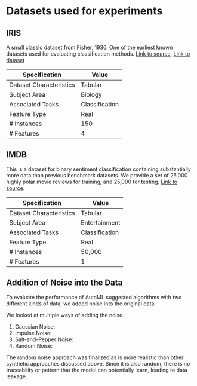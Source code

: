 # Datasets used for experiments

## IRIS

A small classic dataset from Fisher, 1936. One of the earliest known datasets used for evaluating classification methods. [Link to source](https://archive.ics.uci.edu/dataset/53/iris), [Link to dataset](https://www.kaggle.com/datasets/lakshmi25npathi/imdb-dataset-of-50k-movie-reviews)

|Specification|Value|
|----|----|
|Dataset Characteristics|Tabular|
|Subject Area|Biology|
|Associated Tasks|Classification|
|Feature Type|Real|
|# Instances|150|
|# Features|4|

## IMDB

This is a dataset for binary sentiment classification containing substantially more data than previous benchmark datasets. We provide a set of 25,000 highly polar movie reviews for training, and 25,000 for testing. [Link to source](https://ai.stanford.edu/~amaas/data/sentiment/).

|Specification|Value|
|----|----|
|Dataset Characteristics|Tabular|
|Subject Area|Entertainment|
|Associated Tasks|Classification|
|Feature Type|Real|
|# Instances|50,000|
|# Features|1|

## Addition of Noise into the Data

To evaluate the performance of AutoML suggested algorithms with two different kinds of data, we added noise into the original data.

We looked at multiple ways of adding the noise.

1. Gaussian Noise:
2. Impulse Noise:
3. Salt-and-Pepper Noise:
4. Random Noise:

The random noise approach was finalized as is more realistic than other synthetic approaches discussed above. Since it is also random, there is no traceability or pattern that the model can potentially learn, leading to data leakage.

